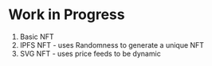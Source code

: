 # Work in Progress

1. Basic NFT
2. IPFS NFT - uses Randomness to generate a unique NFT
3. SVG NFT - uses price feeds to be dynamic
